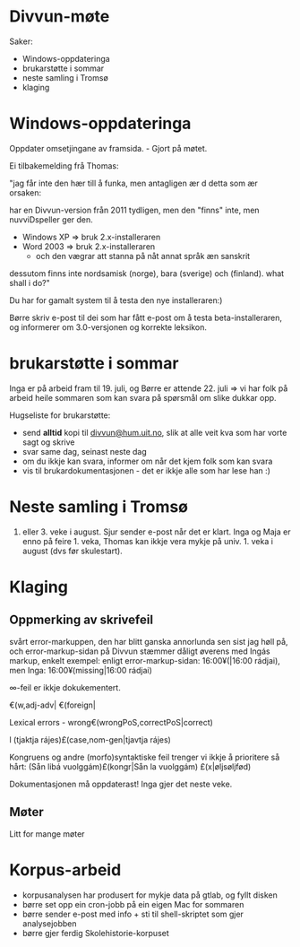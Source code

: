 # Divvun-møte

Saker:
* Windows-oppdateringa
* brukarstøtte i sommar
* neste samling i Tromsø
* klaging

# Windows-oppdateringa

Oppdater omsetjingane av framsida. - Gjort på møtet.

Ei tilbakemelding frå Thomas:

"jag får inte den hær till å funka, men antagligen ær d detta som ær orsaken:

har en Divvun-version från 2011 tydligen, men den "finns" inte, men
nuvviDspeller ger den.

* Windows XP => bruk 2.x-installeraren
* Word 2003 => bruk 2.x-installeraren
    - och den vægrar att stanna på nåt annat språk æn sanskrit

dessutom finns inte nordsamisk (norge), bara (sverige) och (finland).
what shall i do?"

Du har for gamalt system til å testa den nye installeraren:)

Børre skriv e-post til dei som har fått e-post om å testa beta-installeraren, og
informerer om 3.0-versjonen og korrekte leksikon.

# brukarstøtte i sommar

Inga er på arbeid fram til 19. juli, og Børre er attende 22. juli => vi har folk
på arbeid heile sommaren som kan svara på spørsmål om slike dukkar opp.

Hugseliste for brukarstøtte:
* send **alltid** kopi til divvun@hum.uit.no, slik at alle veit kva som har
  vorte sagt og skrive
* svar same dag, seinast neste dag
* om du ikkje kan svara, informer om når det kjem folk som kan svara
* vis til brukardokumentasjonen - det er ikkje alle som har lese han :)

# Neste samling i Tromsø

1. eller 3. veke i august. Sjur sender e-post når det er klart. Inga  og Maja er
enno på feire 1. veka, Thomas kan ikkje vera mykje på univ. 1. veka i august
(dvs før skulestart). 

# Klaging

## Oppmerking av skrivefeil

svårt error-markuppen, den har blitt ganska annorlunda sen sist jag høll på, och
error-markup-sidan på Divvun stæmmer dåligt øverens med Ingás markup, enkelt
exempel: enligt error-markup-sidan: 16:00¥(|16:00 rádjai), men Inga:
16:00¥(missing|16:00 rádjai)

∞-feil er ikkje dokukementert.

€(w,adj-adv|
€(foreign|

Lexical errors - wrong€(wrongPoS,correctPoS|correct)

l (tjaktja rájes)£(case,nom-gen|tjavtja rájes)

Kongruens og andre (morfo)syntaktiske feil trenger vi ikkje å prioritere så
hårt:
(Sån libá vuolggám)£(kongr|Sån la vuolggám)
£(x|øljsøljfød)

Dokumentasjonen må oppdaterast! Inga gjer det neste veke.

## Møter

Litt for mange møter

# Korpus-arbeid

* korpusanalysen har produsert for mykje data på gtlab, og fyllt disken
* børre set opp ein cron-jobb på ein eigen Mac for sommaren
* børre sender e-post med info + sti til shell-skriptet som gjer analysejobben
* børre gjer ferdig Skolehistorie-korpuset
